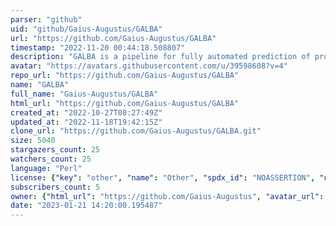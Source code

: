 ```yaml
---
parser: "github"
uid: "github/Gaius-Augustus/GALBA"
url: "https://github.com/Gaius-Augustus/GALBA"
timestamp: "2022-11-20 00:44:18.508807"
description: "GALBA is a pipeline for fully automated prediction of protein coding gene structures with AUGUSTUS in novel eukaryotic genomes for the scenario where high quality proteins from a closely related species are available."
avatar: "https://avatars.githubusercontent.com/u/39598608?v=4"
repo_url: "https://github.com/Gaius-Augustus/GALBA"
name: "GALBA"
full_name: "Gaius-Augustus/GALBA"
html_url: "https://github.com/Gaius-Augustus/GALBA"
created_at: "2022-10-27T08:27:49Z"
updated_at: "2022-11-18T19:42:15Z"
clone_url: "https://github.com/Gaius-Augustus/GALBA.git"
size: 5040
stargazers_count: 25
watchers_count: 25
language: "Perl"
license: {"key": "other", "name": "Other", "spdx_id": "NOASSERTION", "url": null, "node_id": "MDc6TGljZW5zZTA="}
subscribers_count: 5
owner: {"html_url": "https://github.com/Gaius-Augustus", "avatar_url": "https://avatars.githubusercontent.com/u/39598608?v=4", "login": "Gaius-Augustus", "type": "Organization"}
date: "2023-01-21 14:20:00.195487"
---
```

